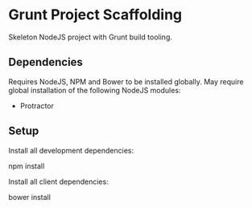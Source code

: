 Grunt Project Scaffolding
=========================

Skeleton NodeJS project with Grunt build tooling.


Dependencies
------------

Requires NodeJS, NPM and Bower to be installed globally. May require global installation of the
following NodeJS modules:

  * Protractor


Setup
-----

Install all development dependencies:

  npm install

Install all client dependencies:

  bower install



